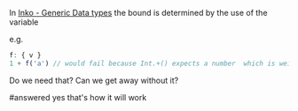 In [Inko - Generic Data types](Inko%20-%20Generic%20Data%20types.md) the bound is determined by the use of the variable


e.g. 

```javascript
f: { v }
1 + f('a') // would fail because Int.+() expects a number  which is weird .. 
```

Do we need that? Can we get away without it?

#answered yes that's how it will work